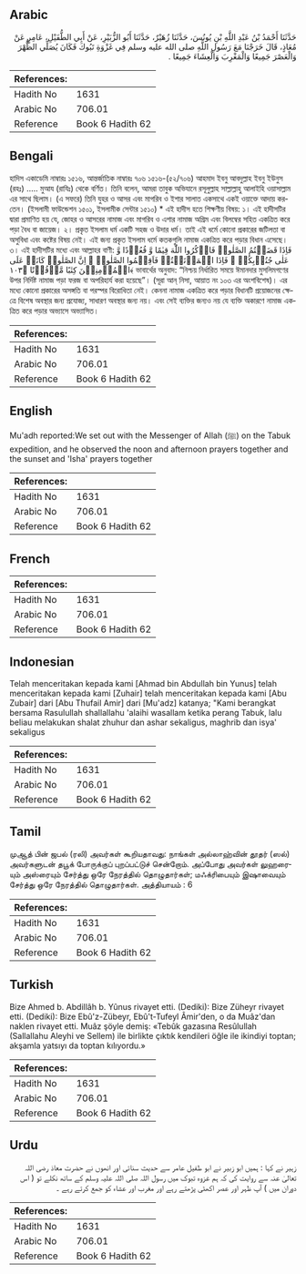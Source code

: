 ## Arabic


<div dir="rtl" lang="ar" style={{fontSize:'larger',backgroundColor:'#f8f9fa',padding:20}}>
حَدَّثَنَا أَحْمَدُ بْنُ عَبْدِ اللَّهِ بْنِ يُونُسَ، حَدَّثَنَا زُهَيْرٌ، حَدَّثَنَا أَبُو الزُّبَيْرِ، عَنْ أَبِي الطُّفَيْلِ، عَامِرٍ عَنْ مُعَاذٍ، قَالَ خَرَجْنَا مَعَ رَسُولِ اللَّهِ صلى الله عليه وسلم فِي غَزْوَةِ تَبُوكَ فَكَانَ يُصَلِّي الظُّهْرَ وَالْعَصْرَ جَمِيعًا وَالْمَغْرِبَ وَالْعِشَاءَ جَمِيعًا ‏.‏
</div>
<div style={{backgroundColor:'#f8f9fa',padding:20, marginBottom: 10}}><table> <thead> <tr> <th>References:</th> <th></th> </tr> </thead> <tbody><tr><td>Hadith No</td><td>1631</td></tr><tr><td>Arabic No</td><td>706.01</td></tr><tr><td>Reference</td><td>Book 6 Hadith 62</td></tr></tbody></table></div>

## Bengali


<div dir="ltr" lang="bn" style={{fontSize:'larger',backgroundColor:'#f8f9fa',padding:20}}>
হাদিস একাডেমি নাম্বারঃ ১৫১৬, আন্তর্জাতিক নাম্বারঃ ৭০৬ ১৫১৬-(৫২/৭০৬) আহমাদ ইবনু আবদুল্লাহ ইবনু ইউনুস (রহঃ) ..... মুআয (রাযিঃ) থেকে বর্ণিত। তিনি বলেন, আমরা তাবুক অভিযানে রসূলুল্লাহ সাল্লাল্লাহু আলাইহি ওয়াসাল্লাম এর সাথে ছিলাম। (এ সফরে) তিনি যুহর ও আসর এবং মাগরিব ও ইশার সালাত একসাথে একই ওয়াক্তে আদায় করতেন। (ইসলামী ফাউন্ডেশন ১৫০১, ইসলামীক সেন্টার ১৫১০) * এই হাদীস হতে শিক্ষণীয় বিষয়: ১। এই হাদীসটির দ্বারা প্রমাণিত হয় যে, জোহর ও আসরের নামাজ এবং মাগরিব ও এশার নামাজ অগ্রিম এবং বিলম্বের সহিত একত্রিত করে পড়া বৈধ বা জায়েজ। ২। প্রকৃত ইসলাম ধর্ম একটি সহজ ও উদার ধর্ম। তাই এই ধর্মে কোনো প্রকারের জটিলতা বা অসুবিধা এবং কষ্টের বিষয় নেই। এই জন্য প্রকৃত ইসলাম ধর্মে কতকগুলি নামাজ একত্রিত করে পড়ার বিধান এসেছে। ৩। এই হাদীসটির মধ্যে এবং আল্লাহর বাণী: فَاِذَا قَضَیۡتُمُ الصَّلٰوۃَ فَاذۡکُرُوا اللّٰهَ قِیٰمًا وَّ قُعُوۡدًا وَّ عَلٰی جُنُوۡبِکُمۡ ۚ فَاِذَا اطۡمَاۡنَنۡتُمۡ فَاَقِیۡمُوا الصَّلٰوۃَ ۚ اِنَّ الصَّلٰوۃَ کَانَتۡ عَلَی الۡمُؤۡمِنِیۡنَ کِتٰبًا مَّوۡقُوۡتًا ﴿۱۰۳﴾ ভাবার্থের অনুবাদ: “নিশ্চয় নির্ধারিত সময়ে ঈমানদার মুসলিমগণের উপর নির্দিষ্ট নামাজ পড়া ফরজ বা অপরিহার্য করা হয়েছে”। (সূরা আন্ নিসা, আয়াত নং ১০৩ এর অংশবিশেষ)। এর মধ্যে কোনো প্রকারের অসঙ্গতি বা পরস্পর বিরোধিতা নেই। কেননা নামাজ একত্রিত করে পড়ার বিধানটি প্রয়োজনের ক্ষেত্রে বিশেষ অবস্থার জন্য প্রযোজ্য, সাধারণ অবস্থার জন্য নয়। এবং সেই ব্যক্তির জন্যও নয় যে ব্যক্তি অকারণে নামাজ একত্রিত করে পড়ার অভ্যাসে অভ্যাসিত।
</div>
<div style={{backgroundColor:'#f8f9fa',padding:20, marginBottom: 10}}><table> <thead> <tr> <th>References:</th> <th></th> </tr> </thead> <tbody><tr><td>Hadith No</td><td>1631</td></tr><tr><td>Arabic No</td><td>706.01</td></tr><tr><td>Reference</td><td>Book 6 Hadith 62</td></tr></tbody></table></div>

## English


<div dir="ltr" lang="en" style={{fontSize:'larger',backgroundColor:'#f8f9fa',padding:20}}>
Mu'adh reported:We set out with the Messenger of Allah (ﷺ) on the Tabuk expedition, and he observed the noon and afternoon prayers together and the sunset and 'Isha' prayers together
</div>
<div style={{backgroundColor:'#f8f9fa',padding:20, marginBottom: 10}}><table> <thead> <tr> <th>References:</th> <th></th> </tr> </thead> <tbody><tr><td>Hadith No</td><td>1631</td></tr><tr><td>Arabic No</td><td>706.01</td></tr><tr><td>Reference</td><td>Book 6 Hadith 62</td></tr></tbody></table></div>

## French


<div dir="ltr" lang="fr" style={{fontSize:'larger',backgroundColor:'#f8f9fa',padding:20}}>

</div>
<div style={{backgroundColor:'#f8f9fa',padding:20, marginBottom: 10}}><table> <thead> <tr> <th>References:</th> <th></th> </tr> </thead> <tbody><tr><td>Hadith No</td><td>1631</td></tr><tr><td>Arabic No</td><td>706.01</td></tr><tr><td>Reference</td><td>Book 6 Hadith 62</td></tr></tbody></table></div>

## Indonesian


<div dir="ltr" lang="id" style={{fontSize:'larger',backgroundColor:'#f8f9fa',padding:20}}>
Telah menceritakan kepada kami [Ahmad bin Abdullah bin Yunus] telah menceritakan kepada kami [Zuhair] telah menceritakan kepada kami [Abu Zubair] dari [Abu Thufail Amir] dari [Mu'adz] katanya; "Kami berangkat bersama Rasulullah shallallahu 'alaihi wasallam ketika perang Tabuk, lalu beliau melakukan shalat zhuhur dan ashar sekaligus, maghrib dan isya' sekaligus
</div>
<div style={{backgroundColor:'#f8f9fa',padding:20, marginBottom: 10}}><table> <thead> <tr> <th>References:</th> <th></th> </tr> </thead> <tbody><tr><td>Hadith No</td><td>1631</td></tr><tr><td>Arabic No</td><td>706.01</td></tr><tr><td>Reference</td><td>Book 6 Hadith 62</td></tr></tbody></table></div>

## Tamil


<div dir="ltr" lang="ta" style={{fontSize:'larger',backgroundColor:'#f8f9fa',padding:20}}>
முஆத் பின் ஜபல் (ரலி) அவர்கள் கூறியதாவது: நாங்கள் அல்லாஹ்வின் தூதர் (ஸல்) அவர்களுடன் தபூக் போருக்குப் புறப்பட்டுச் சென்றோம். அப்போது அவர்கள் லுஹரையும் அஸ்ரையும் சேர்த்து ஒரே நேரத்தில் தொழுதார்கள்; மஃக்ரிபையும் இஷாவையும் சேர்த்து ஒரே நேரத்தில் தொழுதார்கள். அத்தியாயம் : 6
</div>
<div style={{backgroundColor:'#f8f9fa',padding:20, marginBottom: 10}}><table> <thead> <tr> <th>References:</th> <th></th> </tr> </thead> <tbody><tr><td>Hadith No</td><td>1631</td></tr><tr><td>Arabic No</td><td>706.01</td></tr><tr><td>Reference</td><td>Book 6 Hadith 62</td></tr></tbody></table></div>

## Turkish


<div dir="ltr" lang="tr" style={{fontSize:'larger',backgroundColor:'#f8f9fa',padding:20}}>
Bize Ahmed b. Abdillâh b. Yûnus rivayet etti. (Dediki): Bize Züheyr rivayet etti. (Dediki): Bize Ebû'z-Zübeyr, Ebû't-Tufeyl Âmir'den, o da Muâz'dan naklen rivayet etti. Muâz şöyle demiş: «Tebûk gazasına Resûlullah (Sallallahu Aleyhi ve Sellem) ile birlikte çıktık kendileri öğle ile ikindiyi toptan; akşamla yatsıyı da toptan kılıyordu.»
</div>
<div style={{backgroundColor:'#f8f9fa',padding:20, marginBottom: 10}}><table> <thead> <tr> <th>References:</th> <th></th> </tr> </thead> <tbody><tr><td>Hadith No</td><td>1631</td></tr><tr><td>Arabic No</td><td>706.01</td></tr><tr><td>Reference</td><td>Book 6 Hadith 62</td></tr></tbody></table></div>

## Urdu


<div dir="rtl" lang="ur" style={{fontSize:'larger',backgroundColor:'#f8f9fa',padding:20}}>
زہیر نے کہا : ہمیں ابو زبیر نے ابو طفیل عامر سے حدیث سنائی اور انھوں نے حضرت معاذ رضی اللہ تعالیٰ عنہ سے روایت کی کہ ہم غزوہ تبوک میں رسول اللہ صلی اللہ علیہ وسلم کے ساتھ نکلے تو ( اس دوران میں ) آپ ظہر اور عصر اکھٹی پڑھتے رہے اور مغرب اور عشاء کو جمع کرتے رہے ۔
</div>
<div style={{backgroundColor:'#f8f9fa',padding:20, marginBottom: 10}}><table> <thead> <tr> <th>References:</th> <th></th> </tr> </thead> <tbody><tr><td>Hadith No</td><td>1631</td></tr><tr><td>Arabic No</td><td>706.01</td></tr><tr><td>Reference</td><td>Book 6 Hadith 62</td></tr></tbody></table></div>